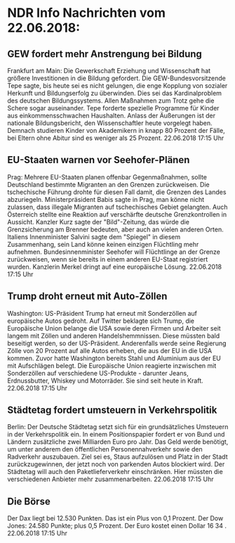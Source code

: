 # NDR Info Nachrichten vom 22.06.2018:


## GEW fordert mehr Anstrengung bei Bildung
Frankfurt am Main: Die Gewerkschaft Erziehung und Wissenschaft hat größere Investitionen in die Bildung gefordert. Die GEW-Bundesvorsitzende Tepe sagte, bis heute sei es nicht gelungen, die enge Kopplung von sozialer Herkunft und Bildungserfolg zu überwinden. Dies sei das Kardinalproblem des deutschen Bildungssystems. Allen Maßnahmen zum Trotz gehe die Schere sogar auseinander. Tepe forderte spezielle Programme für Kinder aus einkommensschwachen Haushalten. Anlass der Äußerungen ist der nationale Bildungsbericht, den Wissenschaftler heute vorgelegt haben. Demnach studieren Kinder von Akademikern in knapp 80 Prozent der Fälle, bei Eltern ohne Abitur sind es weniger als 25 Prozent. 22.06.2018 17:15 Uhr 

## EU-Staaten warnen vor Seehofer-Plänen
Prag: Mehrere EU-Staaten planen offenbar Gegenmaßnahmen, sollte Deutschland bestimmte Migranten an den Grenzen zurückweisen. Die tschechische Führung drohte für diesen Fall damit, die Grenzen des Landes abzuriegeln. Ministerpräsident Babis sagte in Prag, man könne nicht zulassen, dass illegale Migranten auf tschechisches Gebiet gelangten. Auch Österreich stellte eine Reaktion auf verschärfte deutsche Grenzkontrollen in Aussicht. Kanzler Kurz sagte der "Bild"-Zeitung, das würde die Grenzsicherung am Brenner bedeuten, aber auch an vielen anderen Orten. Italiens Innenminister Salvini sagte dem "Spiegel" in diesem Zusammenhang, sein Land könne keinen einzigen Flüchtling mehr aufnehmen. Bundesinnenminister Seehofer will Flüchtlinge an der Grenze zurückweisen, wenn sie bereits in einem anderen EU-Staat registriert wurden. Kanzlerin Merkel dringt auf eine europäische Lösung. 22.06.2018 17:15 Uhr 

## Trump droht erneut mit Auto-Zöllen
Washington:	US-Präsident Trump hat erneut mit Sonderzöllen auf europäische Autos gedroht. Auf Twitter beklagte sich Trump, die Europäische Union belange die USA sowie deren Firmen und Arbeiter seit langem mit Zöllen und anderen Handelshemmnissen. Diese müssten bald beseitigt werden, so der US-Präsident. Anderenfalls werde seine Regierung Zölle von 20 Prozent auf alle Autos erheben, die aus der EU in die USA kommen. Zuvor hatte Washington bereits Stahl und Aluminium aus der EU mit Aufschlägen belegt. Die Europäische Union reagierte inzwischen mit Sonderzöllen auf verschiedene US-Produkte - darunter Jeans, Erdnussbutter, Whiskey und Motorräder. Sie sind seit heute in Kraft. 22.06.2018 17:15 Uhr 

## Städtetag fordert umsteuern in Verkehrspolitik
Berlin: Der Deutsche Städtetag setzt sich für ein grundsätzliches Umsteuern in der Verkehrspolitik ein. In einem Positionspapier fordert er von Bund und Ländern zusätzliche zwei Milliarden Euro pro Jahr. Das Geld werde benötigt, um unter anderem den öffentlichen Personennahverkehr sowie den Radverkehr auszubauen. Ziel sei es, Staus aufzulösen und Platz in der Stadt zurückzugewinnen, der jetzt noch von parkenden Autos blockiert wird. Der Städtetag will auch den Paketlieferverkehr einschränken. Hier müssten die verschiedenen Anbieter mehr zusammenarbeiten. 22.06.2018 17:15 Uhr 

## Die Börse
Der Dax liegt bei  12.530  Punkten. Das ist ein Plus von  0,1  Prozent. Der Dow Jones:  24.580  Punkte; plus  0,5  Prozent. Der Euro kostet einen Dollar  16 34 . 22.06.2018 17:15 Uhr 
